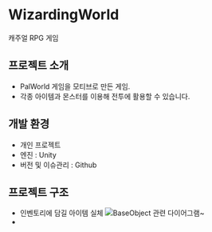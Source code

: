# WizardingWorld
캐주얼 RPG 게임

## 프로젝트 소개
- PalWorld 게임을 모티브로 만든 게임.
- 각종 아이템과 몬스터를 이용해 전투에 활용할 수 있습니다. 



## 개발 환경
- 개인 프로젝트 
- 엔진 : Unity
- 버전 및 이슈관리 : Github



## 프로젝트 구조 
- 인벤토리에 담길 아이템 실체
  ![BaseObject 관련 다이어그램~](https://github.com/seoeunkong/WizardingWorld/assets/87869785/fbd1ee4e-ab59-42d1-bf7e-9071ebcdee21)
- 
